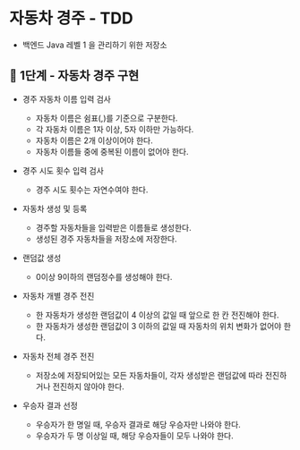 # 자동차 경주 - TDD
- 백엔드 Java 레벨 1 을 관리하기 위한 저장소

## 🚀 1단계 - 자동차 경주 구현

- 경주 자동차 이름 입력 검사
  - 자동차 이름은 쉼표(,)를 기준으로 구분한다.
  - 각 자동차 이름은 1자 이상, 5자 이하만 가능하다.
  - 자동차 이름은 2개 이상이어야 한다.
  - 자동차 이름들 중에 중복된 이름이 없어야 한다.

- 경주 시도 횟수 입력 검사
  - 경주 시도 횟수는 자연수여야 한다.
  
- 자동차 생성 및 등록
  - 경주할 자동차들을 입력받은 이름들로 생성한다.
  - 생성된 경주 자동차들을 저장소에 저장한다.

- 랜덤값 생성
  - 0이상 9이하의 랜덤정수를 생성해야 한다.
    
- 자동차 개별 경주 전진
  - 한 자동차가 생성한 랜덤값이 4 이상의 값일 때 앞으로 한 칸 전진해야 한다.
  - 한 자동차가 생성한 랜덤값이 3 이하의 값일 때 자동차의 위치 변화가 없어야 한다.
  
- 자동차 전체 경주 전진
  - 저장소에 저장되어있는 모든 자동차들이, 각자 생성받은 랜덤값에 따라 전진하거나 전진하지 않아야 한다.
    
- 우승자 결과 선정
  - 우승자가 한 명일 때, 우승자 결과로 해당 우승자만 나와야 한다.
  - 우승자가 두 명 이상일 때, 해당 우승자들이 모두 나와야 한다.
    